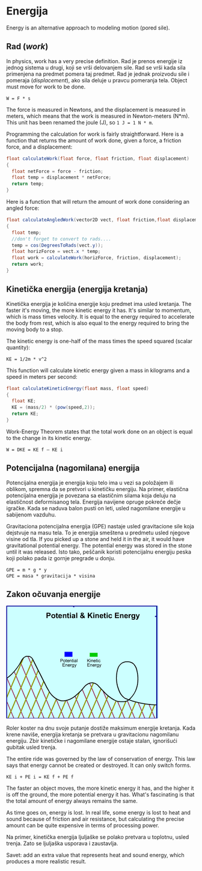 # Energija

Energy is an alternative approach to modeling motion (pored sile).

## Rad (*work*)

In physics, work has a very precise definition. Rad je prenos energije iz jednog sistema u drugi, koji se vrši delovanjem sile. Rad se vrši kada sila primenjena na predmet pomera taj predmet. Rad je jednak proizvodu sile i pomeraja (*displacement*), ako sila deluje u pravcu pomeranja tela. Object must move for work to be done.

```
W = F * s
```

The force is measured in Newtons, and the displacement is measured in meters, which means that the work is measured in Newton-meters (N*m). This unit has been renamed the joule (J), so `1 J = 1 N * m`.

Programming the calculation for work is fairly straightforward. Here is a function that returns the amount of work done, given a force, a friction force, and a displacement:

```java
float calculateWork(float force, float friction, float displacement)
{
  float netForce = force - friction;
  float temp = displacement * netForce;
  return temp;
}
```

Here is a function that will return the amount of work done considering an angled force:

```java
float calculateAngledWork(vector2D vect, float friction,float displacement)
{
  float temp;
  //don't forget to convert to rads....
  temp = cos(DegreesToRads(vect.y));
  float horizForce = vect.x * temp;
  float work = calculateWork(horizForce, friction, displacement);
  return work;
}
```

## Kinetička energija (energija kretanja)

Kinetička energija je količina energije koju predmet ima usled kretanja. The faster it's moving, the more kinetic energy it has. It's similar to momentum, which is mass times velocity. It is equal to the energy required to accelerate the body from rest, which is also equal to the energy required to bring the moving body to a stop.

The kinetic energy is one-half of the mass times the speed squared (scalar quantity):
```
KE = 1/2m * v^2
```

This function will calculate kinetic energy given a mass in kilograms and a speed in meters per second:

```java
float calculateKineticEnergy(float mass, float speed)
{
  float KE;
  KE = (mass/2) * (pow(speed,2));
  return KE;
}
```

Work-Energy Theorem states that the total work done on an object is equal to the change in its kinetic energy.
```
W = DKE = KE f – KE i
```

## Potencijalna (nagomilana) energija

Potencijalna energija je energija koju telo ima u vezi sa položajem ili oblikom, spremna da se pretvori u kinetičku energiju. Na primer, elastična potencijalna energija je povezana sa elastičnim silama koja deluju na elastičnost deformisanog tela. Energija navijene opruge pokreće dečje igračke. Kada se naduva balon pusti on leti, usled nagomilane energije u sabijenom vazduhu.

Gravitaciona potencijalna energija (GPE) nastaje usled gravitacione sile koja dejstvuje na masu tela. To je energija smeštena u predmetu usled njegove visine od tla. If you picked up a stone and held it in the air, it would have gravitational potential energy. The potential energy was stored in the stone until it was released. Isto tako, peščanik koristi potencijalnu energiju peska koji polako pada iz gornje pregrade u donju.

```
GPE = m * g * y
GPE = masa * gravitacija * visina
```

## Zakon očuvanja energije

![](slike/roler-koster.gif)

Roler koster na dnu svoje putanje dostiže maksimum energije kretanja. Kada krene naviše, energija kretanja se pretvara u gravitacionu nagomilanu energiju. Zbir kinetičke i nagomilane energije ostaje stalan, ignorišući gubitak usled trenja.

The entire ride was governed by the law of conservation of energy. This law says that energy cannot be created or destroyed. It can only switch forms.

```
KE i + PE i = KE f + PE f
```

The faster an object moves, the more kinetic energy it has, and the higher it is off the ground, the more potential energy it has. What's fascinating is that the total amount of energy always remains the same.

As time goes on, energy is lost. In real life, some energy is lost to heat and sound because of friction and air resistance, but calculating the precise amount can be quite expensive in terms of processing power.

Na primer, kinetička energija ljuljaške se polako pretvara u toplotnu, usled trenja. Zato se ljuljaška usporava i zaustavlja.

Savet: add an extra value that represents heat and sound energy, which produces a more realistic result.

